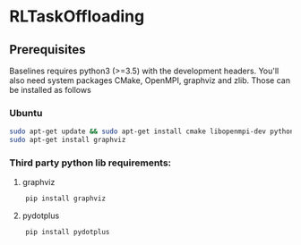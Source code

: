 # RLTaskOffloading

## Prerequisites 
Baselines requires python3 (>=3.5) with the development headers. You'll also need system packages CMake, OpenMPI, graphviz and zlib. Those can be installed as follows
### Ubuntu 
    
```bash
sudo apt-get update && sudo apt-get install cmake libopenmpi-dev python3-dev zlib1g-dev
sudo apt-get install graphviz
```

### Third party python lib requirements:
1. graphviz
```bash
	pip install graphviz
```

2. pydotplus
```bash
	pip install pydotplus
```
